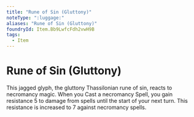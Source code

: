 ```yaml
---
title: "Rune of Sin (Gluttony)"
noteType: ":luggage:"
aliases: "Rune of Sin (Gluttony)"
foundryId: Item.Bb9LwfcFdh2vwH9B
tags:
  - Item
---
```


# Rune of Sin (Gluttony)

This jagged glyph, the gluttony Thassilonian rune of sin, reacts to necromancy magic. When you Cast a necromancy Spell, you gain resistance 5 to damage from spells until the start of your next turn. This resistance is increased to 7 against necromancy spells.
